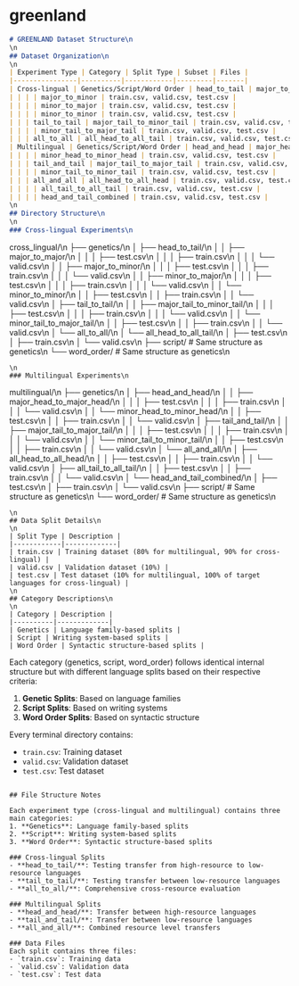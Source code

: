 # greenland

```markdown
# GREENLAND Dataset Structure\n
\n
## Dataset Organization\n
\n
| Experiment Type | Category | Split Type | Subset | Files |
|----------------|----------|------------|---------|-------|
| Cross-lingual | Genetics/Script/Word Order | head_to_tail | major_to_major | train.csv, valid.csv, test.csv |
| | | | major_to_minor | train.csv, valid.csv, test.csv |
| | | | minor_to_major | train.csv, valid.csv, test.csv |
| | | | minor_to_minor | train.csv, valid.csv, test.csv |
| | | tail_to_tail | major_tail_to_minor_tail | train.csv, valid.csv, test.csv |
| | | | minor_tail_to_major_tail | train.csv, valid.csv, test.csv |
| | | all_to_all | all_head_to_all_tail | train.csv, valid.csv, test.csv |
| Multilingual | Genetics/Script/Word Order | head_and_head | major_head_to_major_head | train.csv, valid.csv, test.csv |
| | | | minor_head_to_minor_head | train.csv, valid.csv, test.csv |
| | | tail_and_tail | major_tail_to_major_tail | train.csv, valid.csv, test.csv |
| | | | minor_tail_to_minor_tail | train.csv, valid.csv, test.csv |
| | | all_and_all | all_head_to_all_head | train.csv, valid.csv, test.csv |
| | | | all_tail_to_all_tail | train.csv, valid.csv, test.csv |
| | | | head_and_tail_combined | train.csv, valid.csv, test.csv |
\n
## Directory Structure\n
\n
### Cross-lingual Experiments\n
```
cross_lingual/\n
├── genetics/\n
│   ├── head_to_tail/\n
│   │   ├── major_to_major/\n
│   │   │   ├── test.csv\n
│   │   │   ├── train.csv\n
│   │   │   └── valid.csv\n
│   │   ├── major_to_minor/\n
│   │   │   ├── test.csv\n
│   │   │   ├── train.csv\n
│   │   │   └── valid.csv\n
│   │   ├── minor_to_major/\n
│   │   │   ├── test.csv\n
│   │   │   ├── train.csv\n
│   │   │   └── valid.csv\n
│   │   └── minor_to_minor/\n
│   │       ├── test.csv\n
│   │       ├── train.csv\n
│   │       └── valid.csv\n
│   ├── tail_to_tail/\n
│   │   ├── major_tail_to_minor_tail/\n
│   │   │   ├── test.csv\n
│   │   │   ├── train.csv\n
│   │   │   └── valid.csv\n
│   │   └── minor_tail_to_major_tail/\n
│   │       ├── test.csv\n
│   │       ├── train.csv\n
│   │       └── valid.csv\n
│   └── all_to_all/\n
│       └── all_head_to_all_tail/\n
│           ├── test.csv\n
│           ├── train.csv\n
│           └── valid.csv\n
├── script/          # Same structure as genetics\n
└── word_order/      # Same structure as genetics\n
```\n
\n
### Multilingual Experiments\n
```
multilingual/\n
├── genetics/\n
│   ├── head_and_head/\n
│   │   ├── major_head_to_major_head/\n
│   │   │   ├── test.csv\n
│   │   │   ├── train.csv\n
│   │   │   └── valid.csv\n
│   │   └── minor_head_to_minor_head/\n
│   │       ├── test.csv\n
│   │       ├── train.csv\n
│   │       └── valid.csv\n
│   ├── tail_and_tail/\n
│   │   ├── major_tail_to_major_tail/\n
│   │   │   ├── test.csv\n
│   │   │   ├── train.csv\n
│   │   │   └── valid.csv\n
│   │   └── minor_tail_to_minor_tail/\n
│   │       ├── test.csv\n
│   │       ├── train.csv\n
│   │       └── valid.csv\n
│   └── all_and_all/\n
│       ├── all_head_to_all_head/\n
│       │   ├── test.csv\n
│       │   ├── train.csv\n
│       │   └── valid.csv\n
│       ├── all_tail_to_all_tail/\n
│       │   ├── test.csv\n
│       │   ├── train.csv\n
│       │   └── valid.csv\n
│       └── head_and_tail_combined/\n
│           ├── test.csv\n
│           ├── train.csv\n
│           └── valid.csv\n
├── script/          # Same structure as genetics\n
└── word_order/      # Same structure as genetics\n
```\n
\n
## Data Split Details\n
\n
| Split Type | Description |
|------------|-------------|
| train.csv | Training dataset (80% for multilingual, 90% for cross-lingual) |
| valid.csv | Validation dataset (10%) |
| test.csv | Test dataset (10% for multilingual, 100% of target languages for cross-lingual) |
\n
## Category Descriptions\n
\n
| Category | Description |
|----------|-------------|
| Genetics | Language family-based splits |
| Script | Writing system-based splits |
| Word Order | Syntactic structure-based splits |
```

Each category (genetics, script, word_order) follows identical internal structure but with different language splits based on their respective criteria:

1. **Genetic Splits**: Based on language families
2. **Script Splits**: Based on writing systems
3. **Word Order Splits**: Based on syntactic structure

Every terminal directory contains:
- `train.csv`: Training dataset
- `valid.csv`: Validation dataset
- `test.csv`: Test dataset
```

## File Structure Notes

Each experiment type (cross-lingual and multilingual) contains three main categories:
1. **Genetics**: Language family-based splits
2. **Script**: Writing system-based splits
3. **Word Order**: Syntactic structure-based splits

### Cross-lingual Splits
- **head_to_tail/**: Testing transfer from high-resource to low-resource languages
- **tail_to_tail/**: Testing transfer between low-resource languages
- **all_to_all/**: Comprehensive cross-resource evaluation

### Multilingual Splits
- **head_and_head/**: Transfer between high-resource languages
- **tail_and_tail/**: Transfer between low-resource languages
- **all_and_all/**: Combined resource level transfers

### Data Files
Each split contains three files:
- `train.csv`: Training data
- `valid.csv`: Validation data
- `test.csv`: Test data
```
